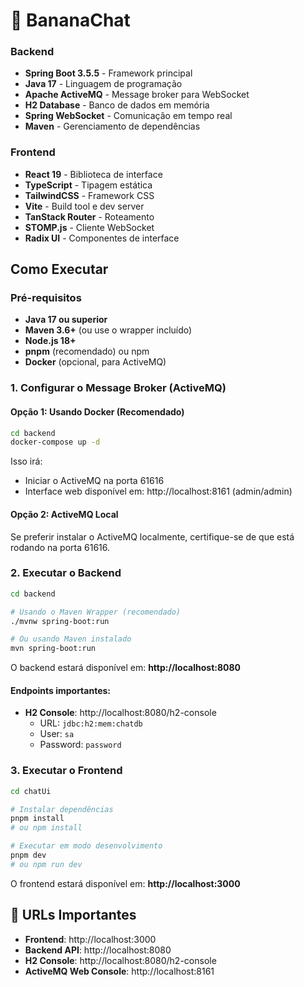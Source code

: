 # 🍌 BananaChat

### Backend

- **Spring Boot 3.5.5** - Framework principal
- **Java 17** - Linguagem de programação
- **Apache ActiveMQ** - Message broker para WebSocket
- **H2 Database** - Banco de dados em memória
- **Spring WebSocket** - Comunicação em tempo real
- **Maven** - Gerenciamento de dependências

### Frontend

- **React 19** - Biblioteca de interface
- **TypeScript** - Tipagem estática
- **TailwindCSS** - Framework CSS
- **Vite** - Build tool e dev server
- **TanStack Router** - Roteamento
- **STOMP.js** - Cliente WebSocket
- **Radix UI** - Componentes de interface

## Como Executar

### Pré-requisitos

- **Java 17 ou superior**
- **Maven 3.6+** (ou use o wrapper incluído)
- **Node.js 18+**
- **pnpm** (recomendado) ou npm
- **Docker** (opcional, para ActiveMQ)

### 1. Configurar o Message Broker (ActiveMQ)

#### Opção 1: Usando Docker (Recomendado)

```bash
cd backend
docker-compose up -d
```

Isso irá:

- Iniciar o ActiveMQ na porta 61616
- Interface web disponível em: http://localhost:8161 (admin/admin)

#### Opção 2: ActiveMQ Local

Se preferir instalar o ActiveMQ localmente, certifique-se de que está rodando na porta 61616.

### 2. Executar o Backend

```bash
cd backend

# Usando o Maven Wrapper (recomendado)
./mvnw spring-boot:run

# Ou usando Maven instalado
mvn spring-boot:run
```

O backend estará disponível em: **http://localhost:8080**

#### Endpoints importantes:

- **H2 Console**: http://localhost:8080/h2-console
  - URL: `jdbc:h2:mem:chatdb`
  - User: `sa`
  - Password: `password`

### 3. Executar o Frontend

```bash
cd chatUi

# Instalar dependências
pnpm install
# ou npm install

# Executar em modo desenvolvimento
pnpm dev
# ou npm run dev
```

O frontend estará disponível em: **http://localhost:3000**

## 🔗 URLs Importantes

- **Frontend**: http://localhost:3000
- **Backend API**: http://localhost:8080
- **H2 Console**: http://localhost:8080/h2-console
- **ActiveMQ Web Console**: http://localhost:8161
